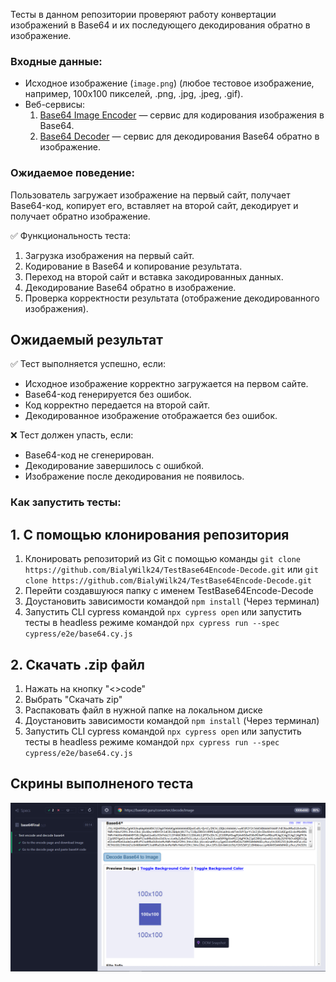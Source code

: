 
Тесты в данном репозитории проверяют работу конвертации изображений в Base64 и их последующего декодирования обратно в изображение.

### Входные данные:  
- Исходное изображение (`image.png`) (любое тестовое изображение, например, 100x100 пикселей, .png, .jpg, .jpeg, .gif).  
- Веб-сервисы:  
  1. [Base64 Image Encoder](https://www.base64-image.de/) — сервис для кодирования изображения в Base64.  
  2. [Base64 Decoder](https://base64.guru/converter/decode/image) — сервис для декодирования Base64 обратно в изображение.  

### Ожидаемое поведение:  
Пользователь загружает изображение на первый сайт, получает Base64-код, копирует его, вставляет на второй сайт, декодирует и получает обратно изображение.  

✅ Функциональность теста:  
1. Загрузка изображения на первый сайт.  
2. Кодирование в Base64 и копирование результата.  
3. Переход на второй сайт и вставка закодированных данных.  
4. Декодирование Base64 обратно в изображение.  
5. Проверка корректности результата (отображение декодированного изображения).

## Ожидаемый результат  
✅ Тест выполняется успешно, если:  
- Исходное изображение корректно загружается на первом сайте.  
- Base64-код генерируется без ошибок.  
- Код корректно передается на второй сайт.  
- Декодированное изображение отображается без ошибок.  

❌ Тест должен упасть, если:  
- Base64-код не сгенерирован.  
- Декодирование завершилось с ошибкой.  
- Изображение после декодирования не появилось.  


### Как запустить тесты:
## 1. С помощью клонирования репозитория
1. Клонировать репозиторий из Git с помощью команды `git clone https://github.com/BialyWilk24/TestBase64Encode-Decode.git`
   или `git clone https://github.com/BialyWilk24/TestBase64Encode-Decode.git`
2. Перейти создавшуюся папку с именем TestBase64Encode-Decode
3. Доустановить зависимости командой `npm install` (Через терминал)
4. Запустить CLI cypress командой `npx cypress open` или запустить тесты в headless режиме командой `npx cypress run --spec cypress/e2e/base64.cy.js`
## 2. Скачать .zip файл
1. Нажать на кнопку "<>code"
2. Выбрать "Скачать zip"
3. Распаковать файл в нужной папке на локальном диске
4. Доустановить зависимости командой `npm install` (Через терминал)
5. Запустить CLI cypress командой `npx cypress open` или запустить тесты в headless режиме командой `npx cypress run --spec cypress/e2e/base64.cy.js`

## Скрины выполненого теста
![alt text](https://github.com/BialyWilk24/TestBase64Encode-Decode/blob/main/Screenshot_1.png?raw=true)